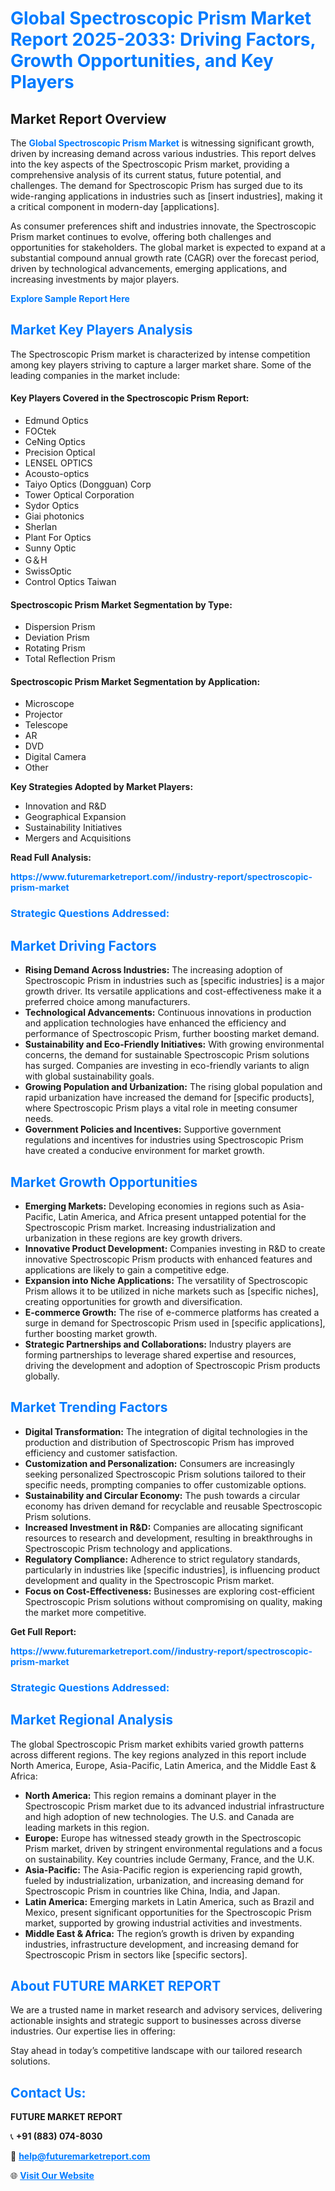 <h1 style="color: #007BFF;">Global Spectroscopic Prism Market Report 2025-2033: Driving Factors, Growth Opportunities, and Key Players</h1>

<section id="overview">
<h2>Market Report Overview</h2>
<p>The <a href="https://www.futuremarketreport.com//industry-report/spectroscopic-prism-market" style="color: #007BFF; text-decoration: none;"><strong>Global Spectroscopic Prism Market</strong></a> is witnessing significant growth, driven by increasing demand across various industries. This report delves into the key aspects of the Spectroscopic Prism market, providing a comprehensive analysis of its current status, future potential, and challenges. The demand for Spectroscopic Prism has surged due to its wide-ranging applications in industries such as [insert industries], making it a critical component in modern-day [applications].</p>
<p>As consumer preferences shift and industries innovate, the Spectroscopic Prism market continues to evolve, offering both challenges and opportunities for stakeholders. The global market is expected to expand at a substantial compound annual growth rate (CAGR) over the forecast period, driven by technological advancements, emerging applications, and increasing investments by major players.</p>
</section>

<section id="overview">
<p><a href="https://www.futuremarketreport.com//request-sample/reportId=81480" style="color: #007BFF; text-decoration: none;"><strong>Explore Sample Report Here</strong></a></p>
</section>

<section id="key-players">
<h2 style="color: #007BFF;">Market Key Players Analysis</h2>
<p>The Spectroscopic Prism market is characterized by intense competition among key players striving to capture a larger market share. Some of the leading companies in the market include:</p>
<h4>Key Players Covered in the Spectroscopic Prism Report:</h4>
<ul><li>Edmund Optics</li><li>FOCtek</li><li>CeNing Optics</li><li>Precision Optical</li><li>LENSEL OPTICS</li><li>Acousto-optics</li><li>Taiyo Optics (Dongguan) Corp</li><li>Tower Optical Corporation</li><li>Sydor Optics</li><li>Giai photonics</li><li>Sherlan</li><li>Plant For Optics</li><li>Sunny Optic</li><li>G＆H</li><li>SwissOptic</li><li>Control Optics Taiwan</li></ul>
<h4>Spectroscopic Prism Market Segmentation by Type:</h4>
<ul><li>Dispersion Prism</li><li>Deviation Prism</li><li>Rotating Prism</li><li>Total Reflection Prism</li></ul>

<h4>Spectroscopic Prism Market Segmentation by Application:</h4>
<ul><li>Microscope</li><li>Projector</li><li>Telescope</li><li>AR</li><li>DVD</li><li>Digital Camera</li><li>Other</li></ul>
<p><strong>Key Strategies Adopted by Market Players:</strong></p>
<ul>
<li>Innovation and R&D</li>
<li>Geographical Expansion</li>
<li>Sustainability Initiatives</li>
<li>Mergers and Acquisitions</li>
</ul>
</section>

<section>
<p><strong>Read Full Analysis: </strong></p><a href="https://www.futuremarketreport.com//industry-report/spectroscopic-prism-market" style="color: #007BFF; text-decoration: none;"><strong>https://www.futuremarketreport.com//industry-report/spectroscopic-prism-market</strong></a>
<h3 style="color: #007BFF;">Strategic Questions Addressed:</h3>
</section>

<section id="driving-factors">
<h2 style="color: #007BFF;">Market Driving Factors</h2>
<ul>
<li><strong>Rising Demand Across Industries:</strong> The increasing adoption of Spectroscopic Prism in industries such as [specific industries] is a major growth driver. Its versatile applications and cost-effectiveness make it a preferred choice among manufacturers.</li>
<li><strong>Technological Advancements:</strong> Continuous innovations in production and application technologies have enhanced the efficiency and performance of Spectroscopic Prism, further boosting market demand.</li>
<li><strong>Sustainability and Eco-Friendly Initiatives:</strong> With growing environmental concerns, the demand for sustainable Spectroscopic Prism solutions has surged. Companies are investing in eco-friendly variants to align with global sustainability goals.</li>
<li><strong>Growing Population and Urbanization:</strong> The rising global population and rapid urbanization have increased the demand for [specific products], where Spectroscopic Prism plays a vital role in meeting consumer needs.</li>
<li><strong>Government Policies and Incentives:</strong> Supportive government regulations and incentives for industries using Spectroscopic Prism have created a conducive environment for market growth.</li>
</ul>
</section>

<section id="growth-opportunities">
<h2 style="color: #007BFF;">Market Growth Opportunities</h2>
<ul>
<li><strong>Emerging Markets:</strong> Developing economies in regions such as Asia-Pacific, Latin America, and Africa present untapped potential for the Spectroscopic Prism market. Increasing industrialization and urbanization in these regions are key growth drivers.</li>
<li><strong>Innovative Product Development:</strong> Companies investing in R&D to create innovative Spectroscopic Prism products with enhanced features and applications are likely to gain a competitive edge.</li>
<li><strong>Expansion into Niche Applications:</strong> The versatility of Spectroscopic Prism allows it to be utilized in niche markets such as [specific niches], creating opportunities for growth and diversification.</li>
<li><strong>E-commerce Growth:</strong> The rise of e-commerce platforms has created a surge in demand for Spectroscopic Prism used in [specific applications], further boosting market growth.</li>
<li><strong>Strategic Partnerships and Collaborations:</strong> Industry players are forming partnerships to leverage shared expertise and resources, driving the development and adoption of Spectroscopic Prism products globally.</li>
</ul>
</section>

<section id="trending-factors">
<h2 style="color: #007BFF;">Market Trending Factors</h2>
<ul>
<li><strong>Digital Transformation:</strong> The integration of digital technologies in the production and distribution of Spectroscopic Prism has improved efficiency and customer satisfaction.</li>
<li><strong>Customization and Personalization:</strong> Consumers are increasingly seeking personalized Spectroscopic Prism solutions tailored to their specific needs, prompting companies to offer customizable options.</li>
<li><strong>Sustainability and Circular Economy:</strong> The push towards a circular economy has driven demand for recyclable and reusable Spectroscopic Prism solutions.</li>
<li><strong>Increased Investment in R&D:</strong> Companies are allocating significant resources to research and development, resulting in breakthroughs in Spectroscopic Prism technology and applications.</li>
<li><strong>Regulatory Compliance:</strong> Adherence to strict regulatory standards, particularly in industries like [specific industries], is influencing product development and quality in the Spectroscopic Prism market.</li>
<li><strong>Focus on Cost-Effectiveness:</strong> Businesses are exploring cost-efficient Spectroscopic Prism solutions without compromising on quality, making the market more competitive.</li>
</ul>
</section>

<section>
<p><strong>Get Full Report: </strong></p><a href="https://www.futuremarketreport.com//industry-report/spectroscopic-prism-market" style="color: #007BFF; text-decoration: none;"><strong>https://www.futuremarketreport.com//industry-report/spectroscopic-prism-market</strong></a>
<h3 style="color: #007BFF;">Strategic Questions Addressed:</h3>
</section>


<section id="regional-analysis">
<h2 style="color: #007BFF;">Market Regional Analysis</h2>
<p>The global Spectroscopic Prism market exhibits varied growth patterns across different regions. The key regions analyzed in this report include North America, Europe, Asia-Pacific, Latin America, and the Middle East & Africa:</p>
<ul>
<li><strong>North America:</strong> This region remains a dominant player in the Spectroscopic Prism market due to its advanced industrial infrastructure and high adoption of new technologies. The U.S. and Canada are leading markets in this region.</li>
<li><strong>Europe:</strong> Europe has witnessed steady growth in the Spectroscopic Prism market, driven by stringent environmental regulations and a focus on sustainability. Key countries include Germany, France, and the U.K.</li>
<li><strong>Asia-Pacific:</strong> The Asia-Pacific region is experiencing rapid growth, fueled by industrialization, urbanization, and increasing demand for Spectroscopic Prism in countries like China, India, and Japan.</li>
<li><strong>Latin America:</strong> Emerging markets in Latin America, such as Brazil and Mexico, present significant opportunities for the Spectroscopic Prism market, supported by growing industrial activities and investments.</li>
<li><strong>Middle East & Africa:</strong> The region’s growth is driven by expanding industries, infrastructure development, and increasing demand for Spectroscopic Prism in sectors like [specific sectors].</li>
</ul>
</section>

<footer>
<h2 style="color: #007BFF;">About FUTURE MARKET REPORT</h2>
<p>We are a trusted name in market research and advisory services, delivering actionable insights and strategic support to businesses across diverse industries. Our expertise lies in offering:</p>

<p>Stay ahead in today’s competitive landscape with our tailored research solutions.</p>

<h2 style="color: #007BFF;">Contact Us:</h2>
<p><strong>FUTURE MARKET REPORT</strong></p>
<p>📞 <strong>+91 (883) 074-8030</strong></p>
<p>📧 <strong><a href="mailto:help@futuremarketreport.com" style="color: #007BFF;">help@futuremarketreport.com</a></strong></p>
<p>🌐 <strong><a href="https://www.futuremarketreport.com/" style="color: #007BFF;">Visit Our Website</a></strong></p>
</footer>